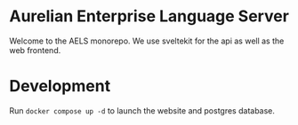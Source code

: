 # Aurelian Enterprise Language Server

Welcome to the AELS monorepo. We use sveltekit for the api as well as the web frontend.


# Development

Run `docker compose up -d` to launch the website and postgres database.